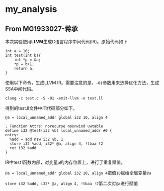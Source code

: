 # my_analysis	
## From MG1933027-蒋承
本次实验使用**LLVM**生成C语言程序中间代码(IR)。原始代码如下
```
int a = 10;
int test(int b){
	int *p = &a;
	*p = b+1;
	return a; 
}
```
使用以下命令，生成LLVM IR。需要注意的是，`-O1`参数用来选择优化方法，生成SSA中间代码。
```
clang -c test.c -S -O1 -emit-llvm -o test.ll
```
得到的test.ll文件中间代码部分如下。
```
@a = local_unnamed_addr global i32 10, align 4

; Function Attrs: norecurse nounwind uwtable
define i32 @test(i32 %b) local_unnamed_addr #0 {
entry:
  %add = add nsw i32 %b, 1
  store i32 %add, i32* @a, align 4, !tbaa !2
  ret i32 %add
}
```
IR中test1函数内部，对变量`a`的内存位置上，进行了重复赋值。

`@a = local_unnamed_addr global i32 10, align 4`把值`10`赋给全局变量`@a`

`store i32 %add, i32* @a, align 4, !tbaa !2`第二次对`@a`进行赋值
